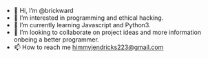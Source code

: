 - 👋 Hi, I’m @brickward
- 👀 I’m interested in programming and ethical hacking.
- 🌱 I’m currently learning Javascript and Python3.
- 💞️ I’m looking to collaborate on project ideas and more information onbeing a better programmer.
- 📫 How to reach me himmyjendricks223@gmail.com
<!---
brickward/brickward is a ✨ special ✨ repository because its `README.md` (this file) appears on your GitHub profile.
You can click the Preview link to take a look at your changes.
--->
